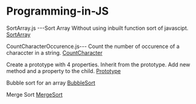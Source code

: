 # Programming-in-JS
SortArray.js ---Sort Array Without using inbuilt function sort of javascipt.
[SortArray](SortArray.js)


CountCharacterOccurence.js--- Count the number of occurence of a characcter in a string.
[CountCharacter](/CountCharacterOccurence.js)

Create a prototype with 4 properties. Inherit from the prototype. Add new method and a property to the child.
[Prototype](/Prototype.js)

Bubble sort for an array [BubbleSort](BubbleSort.js) 

Merge Sort [MergeSort](mergesort.js)
